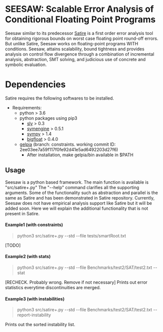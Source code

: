 # SEESAW: Scalable Error Analysis of Conditional Floating Point Programs

Seesaw similar to its predecessor [Satire](https://github.com/arnabd88/Satire) is a first order error analysis tool for 
obtaining rigorous bounds on worst case floating point round-off errors. But unlike Satire, Seesaw works on 
floating-point programs WITH conditions. Seesaw, attains scalability, bound tightness and provides analysis on control 
flow divergence through a combination of incremental analysis, abstraction, SMT solving, and judicious use of concrete 
and symbolic evaluation.

# Dependencies

Satire requires the following softwares to be installed.

* Requirements:
	* python > 3.6
	* python packages using pip3
		* [sly](https://github.com/dabeaz/sly) > 0.3
		* [symengine](https://github.com/symengine/symengine) > 0.5.1
		* [sympy](https://www.sympy.org/en/index.html) > 1.4
		* [bigfloat](https://pypi.org/project/bigfloat) > 0.4.0
	* [gelpia](https://github.com/soarlab/gelpia) (branch: constraints. working commit ID: 2ee03ee7a59f117f0fe92d41e5ad6492203d27f6)
		* After installation, make gelpia/bin available in $PATH

## Usage

Seesaw is a python based framework. The main function is available is "src/satire+.py"
The "--help" command clarifies all the supporting arguments. Some of the functionality such as abstraction and parallel 
is the same as Satire and has been demonstrated in Satire repository. Currently, Seesaw does not have empirical analysis
support like Satire but it will be added soon. Here we will explain the additional functionality that is not present in 
Satire.

#### Example1 (with constraints)
  > python3 src/satire+.py --std --file tests/smartRoot.txt

[TODO]

#### Example2 (with stats)
  > python3 src/satire+.py --std --file Benchmarks/test2/SAT/test2.txt --stat

[RECHECK. Probably wrong. Remove if not necessary] Prints out error statistics everytime discontinuities are merged.

#### Example3 (with instabilities)
  > python3 src/satire+.py --std --file Benchmarks/test2/SAT/test2.txt --report-instability

Prints out the sorted instability list.